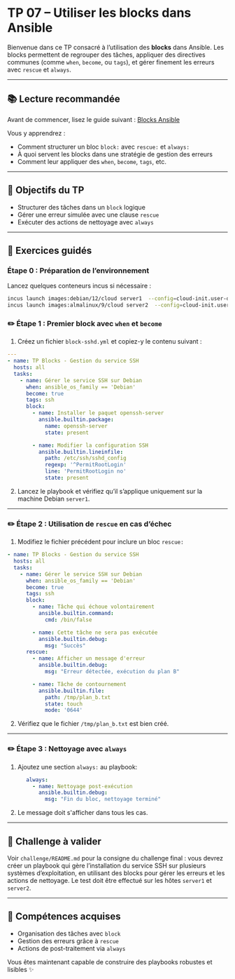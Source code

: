 # TP 07 – Utiliser les blocks dans Ansible

Bienvenue dans ce TP consacré à l’utilisation des **blocks** dans Ansible. Les
blocks permettent de regrouper des tâches, appliquer des directives communes
(comme `when`, `become`, ou `tags`), et gérer finement les erreurs avec `rescue`
et `always`.

---

## 📚 Lecture recommandée

Avant de commencer, lisez le guide suivant : [Blocks
Ansible](https://blog.stephane-robert.info/docs/infra-as-code/gestion-de-configuration/ansible/blocks/)

Vous y apprendrez :

* Comment structurer un bloc `block:` avec `rescue:` et `always:`
* À quoi servent les blocks dans une stratégie de gestion des erreurs
* Comment leur appliquer des `when`, `become`, `tags`, etc.

---

## 🧪 Objectifs du TP

* Structurer des tâches dans un `block` logique
* Gérer une erreur simulée avec une clause `rescue`
* Exécuter des actions de nettoyage avec `always`

---

## 📝 Exercices guidés

### Étape 0 : Préparation de l’environnement

Lancez quelques conteneurs incus si nécessaire :

```bash
incus launch images:debian/12/cloud server1  --config=cloud-init.user-data="$(cat ../cloud-config.yaml)"
incus launch images:almalinux/9/cloud server2  --config=cloud-init.user-data="$(cat ../cloud-config.yaml)"
```

### ✏️ Étape 1 : Premier block avec `when` et `become`

1. Créez un fichier `block-sshd.yml` et copiez-y le contenu suivant :

```yaml
---
- name: TP Blocks - Gestion du service SSH
  hosts: all
  tasks:
    - name: Gérer le service SSH sur Debian
      when: ansible_os_family == 'Debian'
      become: true
      tags: ssh
      block:
        - name: Installer le paquet openssh-server
          ansible.builtin.package:
            name: openssh-server
            state: present

        - name: Modifier la configuration SSH
          ansible.builtin.lineinfile:
            path: /etc/ssh/sshd_config
            regexp: '^PermitRootLogin'
            line: 'PermitRootLogin no'
            state: present
```

2. Lancez le playbook et vérifiez qu’il s’applique uniquement sur la machine
   Debian `server1`.

---

### ✏️ Étape 2 : Utilisation de `rescue` en cas d’échec

1. Modifiez le fichier précédent pour inclure un bloc `rescue:`

```yaml
- name: TP Blocks - Gestion du service SSH
  hosts: all
  tasks:
    - name: Gérer le service SSH sur Debian
      when: ansible_os_family == 'Debian'
      become: true
      tags: ssh
      block:
        - name: Tâche qui échoue volontairement
          ansible.builtin.command:
            cmd: /bin/false

        - name: Cette tâche ne sera pas exécutée
          ansible.builtin.debug:
            msg: "Succès"
      rescue:
        - name: Afficher un message d'erreur
          ansible.builtin.debug:
            msg: "Erreur détectée, exécution du plan B"

        - name: Tâche de contournement
          ansible.builtin.file:
            path: /tmp/plan_b.txt
            state: touch
            mode: '0644'
```

2. Vérifiez que le fichier `/tmp/plan_b.txt` est bien créé.

---

### ✏️ Étape 3 : Nettoyage avec `always`

1. Ajoutez une section `always:` au playbook:

```yaml
      always:
        - name: Nettoyage post-exécution
          ansible.builtin.debug:
            msg: "Fin du bloc, nettoyage terminé"
```

2. Le message doit s'afficher dans tous les cas.

---

## 🧪 Challenge à valider

Voir `challenge/README.md` pour la consigne du challenge final : vous devrez
créer un playbook qui gère l’installation du service SSH sur plusieurs systèmes
d’exploitation, en utilisant des blocks pour gérer les erreurs et les actions de
nettoyage. Le test doit être effectué sur les hôtes `server1` et `server2`.

---

## 🎯 Compétences acquises

* Organisation des tâches avec `block`
* Gestion des erreurs grâce à `rescue`
* Actions de post-traitement via `always`

Vous êtes maintenant capable de construire des playbooks robustes et lisibles ✨
